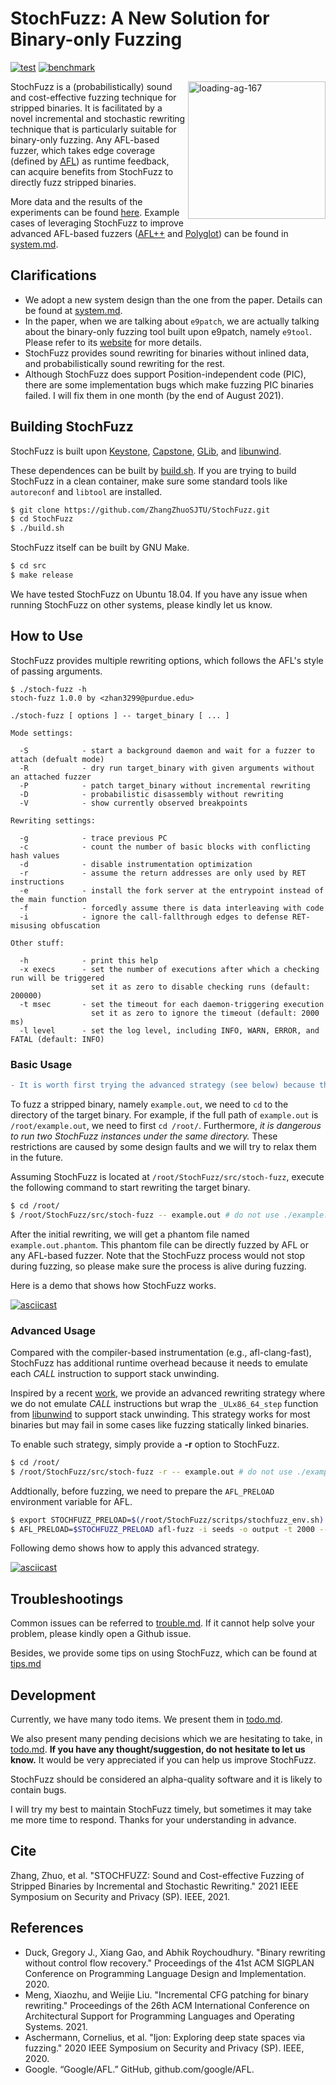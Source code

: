 # StochFuzz: A New Solution for Binary-only Fuzzing

[![test](https://github.com/ZhangZhuoSJTU/StochFuzz/actions/workflows/basic.yml/badge.svg)](https://github.com/ZhangZhuoSJTU/StochFuzz/actions/workflows/basic.yml)
[![benchmark](https://github.com/ZhangZhuoSJTU/StochFuzz/actions/workflows/benchmark.yml/badge.svg)](https://github.com/ZhangZhuoSJTU/StochFuzz/actions/workflows/benchmark.yml)

<p>
<a href="https://www.cs.purdue.edu/homes/zhan3299/res/SP21b.pdf"> <img title="" src="imgs/paper.png" alt="loading-ag-167" align="right" width="220"></a>

StochFuzz is a (probabilistically) sound and cost-effective fuzzing technique for stripped binaries. It is facilitated by a novel incremental and stochastic rewriting technique that is particularly suitable for binary-only fuzzing. Any AFL-based fuzzer, which takes edge coverage (defined by [AFL](https://github.com/google/AFL)) as runtime feedback, can acquire benefits from StochFuzz to directly fuzz stripped binaries.
</p>
  
More data and the results of the experiments can be found [here](https://github.com/ZhangZhuoSJTU/StochFuzz-data). Example cases of leveraging StochFuzz to improve advanced AFL-based fuzzers ([AFL++](https://github.com/AFLplusplus/AFLplusplus) and [Polyglot](https://github.com/s3team/Polyglot)) can be found in [system.md](docs/system.md#how-to-make-stochfuzz-compatible-with-other-afl-based-fuzzers).

## Clarifications

+ We adopt a new system design than the one from the paper. Details can be found at [system.md](docs/system.md).
+ In the paper, when we are talking about `e9patch`, we are actually talking about the binary-only fuzzing tool built upon e9patch, namely `e9tool`. Please refer to its [website](https://github.com/GJDuck/e9patch/blob/master/README.md#building) for more details.
+ StochFuzz provides sound rewriting for binaries without inlined data, and probabilistically sound rewriting for the rest.
+ Although StochFuzz does support Position-independent code (PIC), there are some implementation bugs which make fuzzing PIC binaries failed. I will fix them in one month (by the end of August 2021).



## Building StochFuzz

StochFuzz is built upon [Keystone](https://www.keystone-engine.org/), [Capstone](https://www.capstone-engine.org/), [GLib](https://developer.gnome.org/glib/), and [libunwind](https://www.nongnu.org/libunwind/). 

These dependences can be built by [build.sh](https://github.com/ZhangZhuoSJTU/StochFuzz/blob/master/build.sh). If you are trying to build StochFuzz in a clean container, make sure some standard tools like `autoreconf` and `libtool` are installed.
 
```bash
$ git clone https://github.com/ZhangZhuoSJTU/StochFuzz.git
$ cd StochFuzz
$ ./build.sh
```

StochFuzz itself can be built by GNU Make.

```bash
$ cd src
$ make release
```

We have tested StochFuzz on Ubuntu 18.04. If you have any issue when running StochFuzz on other systems, please kindly let us know.

## How to Use

StochFuzz provides multiple rewriting options, which follows the AFL's style of passing arguments.

```
$ ./stoch-fuzz -h
stoch-fuzz 1.0.0 by <zhan3299@purdue.edu>

./stoch-fuzz [ options ] -- target_binary [ ... ]

Mode settings:

  -S            - start a background daemon and wait for a fuzzer to attach (defualt mode)
  -R            - dry run target_binary with given arguments without an attached fuzzer
  -P            - patch target_binary without incremental rewriting
  -D            - probabilistic disassembly without rewriting
  -V            - show currently observed breakpoints

Rewriting settings:

  -g            - trace previous PC
  -c            - count the number of basic blocks with conflicting hash values
  -d            - disable instrumentation optimization
  -r            - assume the return addresses are only used by RET instructions
  -e            - install the fork server at the entrypoint instead of the main function
  -f            - forcedly assume there is data interleaving with code
  -i            - ignore the call-fallthrough edges to defense RET-misusing obfuscation

Other stuff:

  -h            - print this help
  -x execs      - set the number of executions after which a checking run will be triggered
                  set it as zero to disable checking runs (default: 200000)
  -t msec       - set the timeout for each daemon-triggering execution
                  set it as zero to ignore the timeout (default: 2000 ms)
  -l level      - set the log level, including INFO, WARN, ERROR, and FATAL (default: INFO)

```


### Basic Usage

```diff
- It is worth first trying the advanced strategy (see below) because that is much more cost-effective.
```

To fuzz a stripped binary, namely `example.out`, we need to `cd` to the directory of the target binary. For example, if the full path of `example.out` is `/root/example.out`, we need to first `cd /root/`. Furthermore, _it is dangerous to run two StochFuzz instances under the same directory._ These restrictions are caused by some design faults and we will try to relax them in the future. 

Assuming StochFuzz is located at `/root/StochFuzz/src/stoch-fuzz`, execute the following command to start rewriting the target binary.

```bash
$ cd /root/
$ /root/StochFuzz/src/stoch-fuzz -- example.out # do not use ./example.out here
```

After the initial rewriting, we will get a phantom file named `example.out.phantom`. This phantom file can be directly fuzzed by AFL or any AFL-based fuzzer. Note that the StochFuzz process would not stop during fuzzing, so please make sure the process is alive during fuzzing.

Here is a demo that shows how StochFuzz works.

[![asciicast](https://asciinema.org/a/415987.svg)](https://asciinema.org/a/415987)

### Advanced Usage

Compared with the compiler-based instrumentation (e.g., afl-clang-fast), StochFuzz has additional runtime overhead because it needs to emulate each _CALL_ instruction to support stack unwinding.

Inspired by a recent [work](https://dl.acm.org/doi/abs/10.1145/3445814.3446765), we provide an advanced rewriting strategy where we do not emulate _CALL_ instructions but wrap the `_ULx86_64_step` function from [libunwind](https://github.com/libunwind/libunwind) to support stack unwinding. This strategy works for most binaries but may fail in some cases like fuzzing statically linked binaries.

To enable such strategy, simply provide a __-r__ option to StochFuzz.

```bash
$ cd /root/
$ /root/StochFuzz/src/stoch-fuzz -r -- example.out # do not use ./example.out here
```

Addtionally, before fuzzing, we need to prepare the `AFL_PRELOAD` environment variable for AFL.

```bash
$ export STOCHFUZZ_PRELOAD=$(/root/StochFuzz/scritps/stochfuzz_env.sh)
$ AFL_PRELOAD=$STOCHFUZZ_PRELOAD afl-fuzz -i seeds -o output -t 2000 -- example.out.phantom @@
```

Following demo shows how to apply this advanced strategy.

[![asciicast](https://asciinema.org/a/416230.svg)](https://asciinema.org/a/416230)

## Troubleshootings

Common issues can be referred to [trouble.md](docs/trouble.md). If it cannot help solve your problem, please kindly open a Github issue.

Besides, we provide some tips on using StochFuzz, which can be found at [tips.md](docs/tips.md)

## Development

Currently, we have many todo items. We present them in [todo.md](docs/todo.md#todo-list). 

We also present many pending decisions which we are hesitating to take, in [todo.md](docs/todo.md#challenges). __If you have any thought/suggestion, do not hesitate to let us know.__ It would be very appreciated if you can help us improve StochFuzz.

StochFuzz should be considered an alpha-quality software and it is likely to contain bugs. 

I will try my best to maintain StochFuzz timely, but sometimes it may take me more time to respond. Thanks for your understanding in advance.

## Cite

Zhang, Zhuo, et al. "STOCHFUZZ: Sound and Cost-effective Fuzzing of Stripped Binaries by Incremental and Stochastic Rewriting." 2021 IEEE Symposium on Security and Privacy (SP). IEEE, 2021.

## References

+ Duck, Gregory J., Xiang Gao, and Abhik Roychoudhury. "Binary rewriting without control flow recovery." Proceedings of the 41st ACM SIGPLAN Conference on Programming Language Design and Implementation. 2020.
+ Meng, Xiaozhu, and Weijie Liu. "Incremental CFG patching for binary rewriting." Proceedings of the 26th ACM International Conference on Architectural Support for Programming Languages and Operating Systems. 2021.
+ Aschermann, Cornelius, et al. "Ijon: Exploring deep state spaces via fuzzing." 2020 IEEE Symposium on Security and Privacy (SP). IEEE, 2020.
+ Google. “Google/AFL.” GitHub, github.com/google/AFL. 
